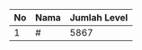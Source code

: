 | No | Nama            | Jumlah Level |
|----|-----------------|--------------|
| 1  | #    |    5867        |
